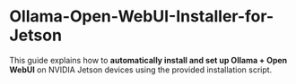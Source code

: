 # Ollama-Open-WebUI-Installer-for-Jetson
This guide explains how to **automatically install and set up Ollama + Open WebUI** on NVIDIA Jetson devices using the provided installation script.
